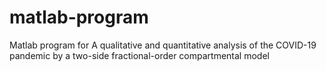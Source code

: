 # matlab-program
Matlab program for A qualitative and quantitative analysis of the COVID-19 pandemic by a two-side fractional-order compartmental model
